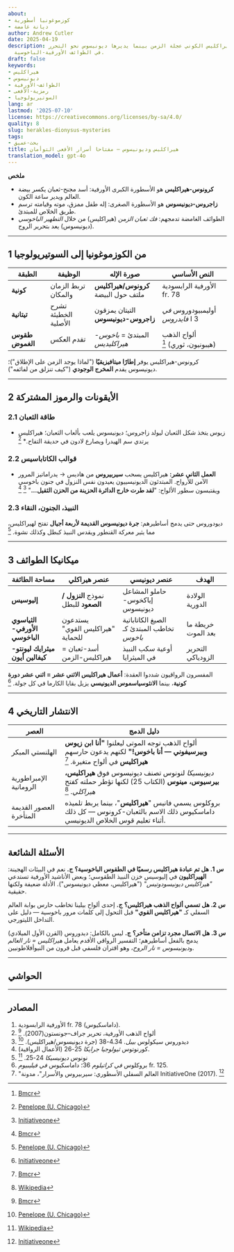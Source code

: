 ```yaml
---
about:
- كوزموغونيا أسطورية
- ديانة غامضة
author: Andrew Cutler
date: 2025-04-19
description: كيف يضبط هيراكليس الكوني عجلة الزمن بينما يديرها ديونيسوس نحو التحرر
  في الطوائف الأورفية-الباخوسية.
draft: false
keywords:
- هيراكليس
- ديونيسوس
- الطوائف-الأورفية
- رمزية-الأفعى
- السوتيريولوجيا
lang: ar
lastmod: '2025-07-10'
license: https://creativecommons.org/licenses/by-sa/4.0/
quality: 8
slug: herakles-dionysus-mysteries
tags:
- بحث-عميق
title: هيراكليس وديونيسوس — مفتاحا أسرار الأفعى التوأمان
translation_model: gpt-4o
---
```


**ملخص**

- **كرونوس-هيراكليس** هو الأسطورة الكبرى الأورفية: أسد مجنح-ثعبان يكسر بيضة العالم ويدير ساعة الكون.
- **زاجروس-ديونيسوس** هو الأسطورة الصغرى: إله طفل ممزق، موته وقيامته ترسم طريق الخلاص للمبتدئ.
- الطوائف الغامضة تدمجهم: *فك ثعبان الزمن* (هيراكليس) من خلال *التطهير الباخوسي* (ديونيسوس) يعد بتحرير الروح.

---

## 1 من الكوزموغونيا إلى السوتيريولوجيا

| الطبقة | الوظيفة | صورة الإله | النص الأساسي |
|-------|----------|-----------|--------------|
| **كونية** | تربط الزمان والمكان | **كرونوس/هيراكليس** ملتف حول البيضة | الأورفية الرابسودية fr. 78 |
| **تيتانية** | تشرح الخطيئة الأصلية | التيتان يمزقون **زاجروس-ديونيسوس** | أوليمبيودوروس *في فايدروس* I 3 |
| **طقوس الغموض** | تقدم العكس | المبتدئ = *باخوس-هيراكليديس* | ألواح الذهب (هيبونيون، ثوري) [^oai1] |

كرونوس-هيراكليس يوفر **إطارًا ميتافيزيقيًا** ("لماذا يوجد الزمن على الإطلاق")؛ ديونيسوس يقدم **المخرج الوجودي** ("كيف تنزلق من لفائفه").

---

## 2 الأيقونات والرموز المشتركة

### 2.1 طاقة الثعبان
* زيوس يتخذ شكل الثعبان ليولد زاجروس؛ ديونيسوس يلعب بألعاب الثعبان؛ هيراكليس يرتدي سم الهيدرا ويصارع لادون في حديقة التفاح.* [^oai2]

### 2.2 قوالب الكاتاباسيس
* **العمل الثاني عشر:** هيراكليس يسحب **سيربيروس** من هاديس → يدراماتيز المرور الآمن للأرواح. المبتدئون الديونيسييون يعيدون نفس النزول في جنون باخوسي ويقتبسون سطور الألواح: "**لقد طرت خارج الدائرة الحزينة من الحزن الثقيل...**" [^oai3] [^oai1]

### 2.3 النبيذ، الجنون، النقاء
ديودوروس حتى يدمج أساطيرهم: **جرة ديونيسوس القديمة لأربعة أجيال** تفتح لهيراكليس، مما يثير معركة القنطور ويقدس النبيذ كبطل وكذلك نشوة. [^oai2]

---

## 3 ميكانيكا الطوائف

| مساحة الطائفة | عنصر هيراكلي | عنصر ديونيسي | الهدف |
|------------|------------------|-------------------|------|
| **إليوسيس** | نموذج **النزول / الصعود** للبطل | حاملو المشاعل إياكخوس-ديونيسوس | الولادة الدورية |
| **الثياسوي الأورفي-الباخوسي** | يستدعون "هيراكليس القوي" للحماية | الصيغ الكاتاباتية تخاطب المبتدئ كـ *باخوس* | خريطة ما بعد الموت |
| **ميثرايك ليونتو-كيفالين أيون** | أسد-ثعبان = هيراكليس-الزمن | أوعية سكب النبيذ في الميثرايا | التحرير الزودياكي |

المفسرون الرواقيون شددوا العقدة: **أعمال هيراكليس الاثني عشر = اثني عشر دورة كونية**، بينما **الانثوسياسموس الديونيسي** يزيل بقايا الكارما في كل جولة. [^oai3]

---

## 4 الانتشار التاريخي

| العصر | دليل الدمج |
|-------|-------------------|
| الهلنستي المبكر | ألواح الذهب توجه الموتى ليعلنوا **"أنا ابن زيوس وبيرسيفوني — أنا باخوس!"** لكنهم يدعون حارسهم **هيراكليس** في ألواح متغيرة. [^oai1] |
| الإمبراطورية الرومانية | *ديونيسيكا* لنونوس تصنف ديونيسوس فوق **هيراكليس، بيرسيوس، مينوس** (الكتاب 25) لكنها تؤطر حملته كفتح *هيراكلي*. [^oai4] |
| العصور القديمة المتأخرة | بروكلوس يسمي فانيس "**هيراكليس**"، بينما يربط تلميذه داماسكيوس ذلك الاسم بالثعبان-كرونوس — كل ذلك أثناء تعليم قوس الخلاص الديونيسي. |

---

## الأسئلة الشائعة <!-- يحتفظ بدعم مخطط FAQPage -->

**س 1. هل تم عبادة هيراكليس رسميًا في الطقوس الباخوسية؟**
**ج.** نعم في البيئات الهجينة: **الهيراكليون** في إليوسيس خزن النبيذ الطقوسي؛ وبعض الأناشيد الأورفية تستدعي *"هيراكليس ديونيسودوتيس"* ("هيراكليس، معطي ديونيسوس"). الأدلة ضعيفة ولكنها حقيقية.

**س 2. هل تسمي ألواح الذهب هيراكليس؟**
**ج.** إحدى ألواح بيلينا تخاطب حارس بوابة العالم السفلي كـ **"هيراكليس القوي"** قبل التحول إلى كلمات مرور باخوسية — دليل على التداخل الليتورجي.

**س 3. هل الاتصال مجرد تزامن متأخر؟**
**ج.** ليس بالكامل: ديدوروس (القرن الأول الميلادي) يدمج بالفعل أساطيرهم؛ التفسير الرواقي الأقدم يعامل *هيراكليس = نار العالم* و*ديونيسوس = نار الروح*، وهو اقتران فلسفي قبل قرون من النيوأفلاطونيين.

---

## الحواشي

[^oai1]: [Bmcr](https://bmcr.brynmawr.edu/2008/2008.10.16/)
[^oai2]: [Penelope (U. Chicago)](https://penelope.uchicago.edu/Thayer/E/Roman/Texts/Diodorus_Siculus/4B%2A.html)
[^oai3]: [Initiativeone](https://initiativeone.blogspot.com/2017/01/mythic-underworld-cerebus-and-mysteries.html)
[^oai4]: [Wikipedia](https://en.wikipedia.org/wiki/Dionysiaca)
[^orpic-egg]: داماسكيوس، *دي برينسيبيس* I 316؛ الثعبان كرونوس-هيراكليس يكسر البيضة.

---

## المصادر

1. الأورفية الرابسودية fr. 78 (داماسكيوس).
2. ألواح الذهب الأورفية، تحرير جراف–جونستون(2007). [^oai1]
3. ديدوروس سيكولوس *بيبل.* 4.34-38 (جرة ديونيسوس/هيراكليس). [^oai2]
4. كورنوتوس *ثيولوجيا جرايكا* 25-26 (الأعمال الرواقية).
5. نونوس *ديونيسيكا* 24-25. [^oai4]
6. بروكلوس *في كراتيلوم* 36؛ داماسكيوس *في فيليبيوم* fr. 125.
7. "العالم السفلي الأسطوري: سيربيروس والأسرار"، مدونة InitiativeOne (2017). [^oai3]